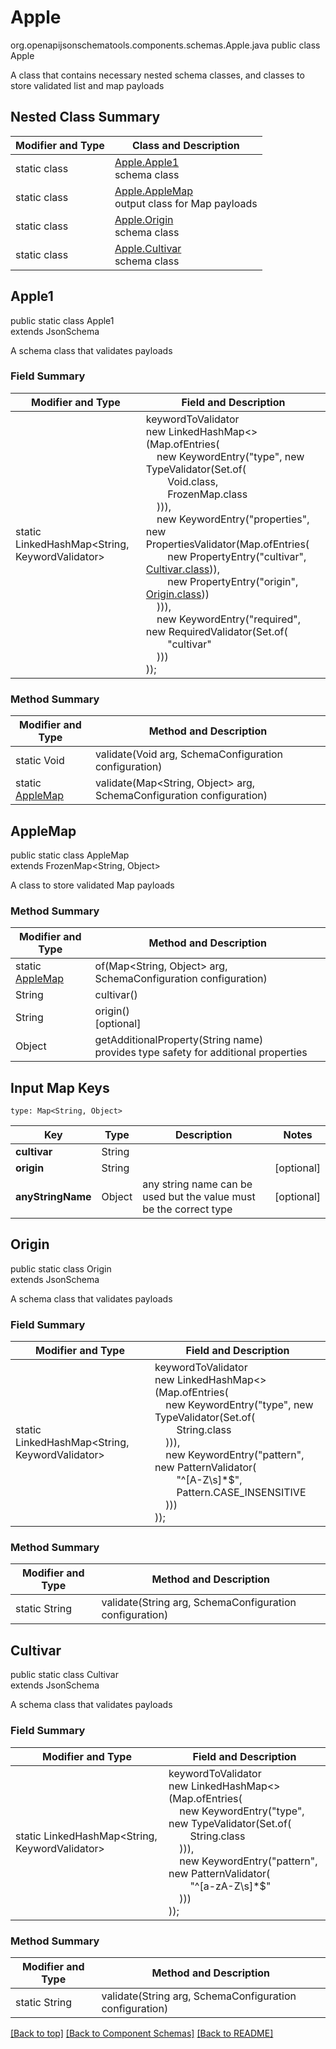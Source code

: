 # Apple
org.openapijsonschematools.components.schemas.Apple.java
public class Apple

A class that contains necessary nested schema classes, and classes to store validated list and map payloads

## Nested Class Summary
| Modifier and Type | Class and Description |
| ----------------- | ---------------------- |
| static class | [Apple.Apple1](#apple1)<br> schema class |
| static class | [Apple.AppleMap](#applemap)<br> output class for Map payloads |
| static class | [Apple.Origin](#origin)<br> schema class |
| static class | [Apple.Cultivar](#cultivar)<br> schema class |

## Apple1
public static class Apple1<br>
extends JsonSchema

A schema class that validates payloads
### Field Summary
| Modifier and Type | Field and Description |
| ----------------- | ---------------------- |
| static LinkedHashMap<String, KeywordValidator> |keywordToValidator<br/>new LinkedHashMap<>(Map.ofEntries(<br/>&nbsp;&nbsp;&nbsp;&nbsp;new KeywordEntry("type", new TypeValidator(Set.of(<br/>&nbsp;&nbsp;&nbsp;&nbsp;&nbsp;&nbsp;&nbsp;&nbsp;Void.class,<br/>&nbsp;&nbsp;&nbsp;&nbsp;&nbsp;&nbsp;&nbsp;&nbsp;FrozenMap.class<br/>&nbsp;&nbsp;&nbsp;&nbsp;))),<br/>&nbsp;&nbsp;&nbsp;&nbsp;new KeywordEntry("properties", new PropertiesValidator(Map.ofEntries(<br>&nbsp;&nbsp;&nbsp;&nbsp;&nbsp;&nbsp;&nbsp;&nbsp;new PropertyEntry("cultivar", [Cultivar.class](#cultivar))),<br>&nbsp;&nbsp;&nbsp;&nbsp;&nbsp;&nbsp;&nbsp;&nbsp;new PropertyEntry("origin", [Origin.class](#origin)))<br>&nbsp;&nbsp;&nbsp;&nbsp;))),<br>&nbsp;&nbsp;&nbsp;&nbsp;new KeywordEntry("required", new RequiredValidator(Set.of(<br>&nbsp;&nbsp;&nbsp;&nbsp;&nbsp;&nbsp;&nbsp;&nbsp;"cultivar"<br>&nbsp;&nbsp;&nbsp;&nbsp;)))<br>)); |

### Method Summary
| Modifier and Type | Method and Description |
| ----------------- | ---------------------- |
| static Void | validate(Void arg, SchemaConfiguration configuration) |
| static [AppleMap](#applemap) | validate(Map<String, Object> arg, SchemaConfiguration configuration) |

## AppleMap
public static class AppleMap<br>
extends FrozenMap<String, Object>

A class to store validated Map payloads

### Method Summary
| Modifier and Type | Method and Description |
| ----------------- | ---------------------- |
| static [AppleMap](#applemap) | of(Map<String, Object> arg, SchemaConfiguration configuration) |
| String | cultivar()<br> |
| String | origin()<br>[optional] |
| Object | getAdditionalProperty(String name)<br>provides type safety for additional properties |

## Input Map Keys
```
type: Map<String, Object>
```
| Key | Type |  Description | Notes |
| --- | ---- | ------------ | ----- |
| **cultivar** | String |  | |
| **origin** | String |  | [optional] |
| **anyStringName** | Object | any string name can be used but the value must be the correct type | [optional] |

## Origin
public static class Origin<br>
extends JsonSchema

A schema class that validates payloads
### Field Summary
| Modifier and Type | Field and Description |
| ----------------- | ---------------------- |
| static LinkedHashMap<String, KeywordValidator> |keywordToValidator<br/>new LinkedHashMap<>(Map.ofEntries(<br/>&nbsp;&nbsp;&nbsp;&nbsp;new KeywordEntry("type", new TypeValidator(Set.of(<br/>&nbsp;&nbsp;&nbsp;&nbsp;&nbsp;&nbsp;&nbsp;&nbsp;String.class<br/>&nbsp;&nbsp;&nbsp;&nbsp;))),<br/>&nbsp;&nbsp;&nbsp;&nbsp;new KeywordEntry("pattern", new PatternValidator(<br>&nbsp;&nbsp;&nbsp;&nbsp;&nbsp;&nbsp;&nbsp;&nbsp;"^[A-Z\\s]*$",<br>&nbsp;&nbsp;&nbsp;&nbsp;&nbsp;&nbsp;&nbsp;&nbsp;Pattern.CASE_INSENSITIVE<br>&nbsp;&nbsp;&nbsp;&nbsp;)))<br>)); |

### Method Summary
| Modifier and Type | Method and Description |
| ----------------- | ---------------------- |
| static String | validate(String arg, SchemaConfiguration configuration) |

## Cultivar
public static class Cultivar<br>
extends JsonSchema

A schema class that validates payloads
### Field Summary
| Modifier and Type | Field and Description |
| ----------------- | ---------------------- |
| static LinkedHashMap<String, KeywordValidator> |keywordToValidator<br/>new LinkedHashMap<>(Map.ofEntries(<br/>&nbsp;&nbsp;&nbsp;&nbsp;new KeywordEntry("type", new TypeValidator(Set.of(<br/>&nbsp;&nbsp;&nbsp;&nbsp;&nbsp;&nbsp;&nbsp;&nbsp;String.class<br/>&nbsp;&nbsp;&nbsp;&nbsp;))),<br/>&nbsp;&nbsp;&nbsp;&nbsp;new KeywordEntry("pattern", new PatternValidator(<br>&nbsp;&nbsp;&nbsp;&nbsp;&nbsp;&nbsp;&nbsp;&nbsp;"^[a-zA-Z\\s]*$"<br>&nbsp;&nbsp;&nbsp;&nbsp;)))<br>)); |

### Method Summary
| Modifier and Type | Method and Description |
| ----------------- | ---------------------- |
| static String | validate(String arg, SchemaConfiguration configuration) |

[[Back to top]](#top) [[Back to Component Schemas]](../../../README.md#Component-Schemas) [[Back to README]](../../../README.md)
